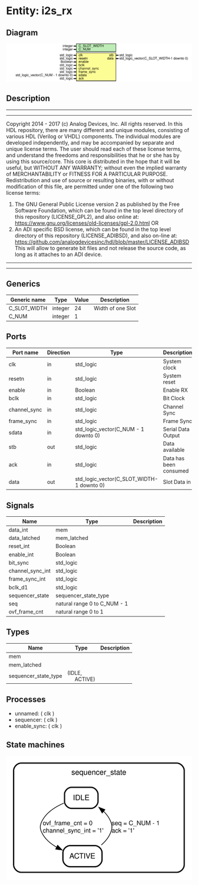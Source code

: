 # Entity: i2s_rx

## Diagram

![Diagram](i2s_rx.svg "Diagram")
## Description

***************************************************************************
***************************************************************************
Copyright 2014 - 2017 (c) Analog Devices, Inc. All rights reserved.
In this HDL repository, there are many different and unique modules, consisting
of various HDL (Verilog or VHDL) components. The individual modules are
developed independently, and may be accompanied by separate and unique license
terms.
The user should read each of these license terms, and understand the
freedoms and responsibilities that he or she has by using this source/core.
This core is distributed in the hope that it will be useful, but WITHOUT ANY
WARRANTY; without even the implied warranty of MERCHANTABILITY or FITNESS FOR
A PARTICULAR PURPOSE.
Redistribution and use of source or resulting binaries, with or without modification
of this file, are permitted under one of the following two license terms:
  1. The GNU General Public License version 2 as published by the
     Free Software Foundation, which can be found in the top level directory
     of this repository (LICENSE_GPL2), and also online at:
     <https://www.gnu.org/licenses/old-licenses/gpl-2.0.html>
OR
  2. An ADI specific BSD license, which can be found in the top level directory
     of this repository (LICENSE_ADIBSD), and also on-line at:
     https://github.com/analogdevicesinc/hdl/blob/master/LICENSE_ADIBSD
     This will allow to generate bit files and not release the source code,
     as long as it attaches to an ADI device.
***************************************************************************
***************************************************************************
## Generics

| Generic name | Type    | Value | Description       |
| ------------ | ------- | ----- | ----------------- |
| C_SLOT_WIDTH | integer | 24    | Width of one Slot |
| C_NUM        | integer | 1     |                   |
## Ports

| Port name    | Direction | Type                                      | Description            |
| ------------ | --------- | ----------------------------------------- | ---------------------- |
| clk          | in        | std_logic                                 | System clock           |
| resetn       | in        | std_logic                                 | System reset           |
| enable       | in        | Boolean                                   | Enable RX              |
| bclk         | in        | std_logic                                 | Bit Clock              |
| channel_sync | in        | std_logic                                 | Channel Sync           |
| frame_sync   | in        | std_logic                                 | Frame Sync             |
| sdata        | in        | std_logic_vector(C_NUM - 1 downto 0)      | Serial Data Output     |
| stb          | out       | std_logic                                 | Data available         |
| ack          | in        | std_logic                                 | Data has been consumed |
| data         | out       | std_logic_vector(C_SLOT_WIDTH-1 downto 0) | Slot Data in           |
## Signals

| Name             | Type                         | Description |
| ---------------- | ---------------------------- | ----------- |
| data_int         | mem                          |             |
| data_latched     | mem_latched                  |             |
| reset_int        | Boolean                      |             |
| enable_int       | Boolean                      |             |
| bit_sync         | std_logic                    |             |
| channel_sync_int | std_logic                    |             |
| frame_sync_int   | std_logic                    |             |
| bclk_d1          | std_logic                    |             |
| sequencer_state  | sequencer_state_type         |             |
| seq              | natural range 0 to C_NUM - 1 |             |
| ovf_frame_cnt    | natural range 0 to 1         |             |
## Types

| Name                 | Type                                                | Description |
| -------------------- | --------------------------------------------------- | ----------- |
| mem                  |                                                     |             |
| mem_latched          |                                                     |             |
| sequencer_state_type | (IDLE,<br><span style="padding-left:20px"> ACTIVE)  |             |
## Processes
- unnamed: ( clk )
- sequencer: ( clk )
- enable_sync: ( clk )
## State machines

![Diagram_state_machine_0]( stm_i2s_rx_00.svg "Diagram")